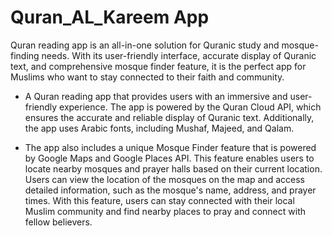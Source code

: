 # Quran_AL_Kareem App

Quran reading app is an all-in-one solution for Quranic study and mosque-finding needs. With its user-friendly interface, accurate display of Quranic text, and comprehensive mosque finder feature, it is the perfect app for Muslims who want to stay connected to their faith and community.

* A Quran reading app that provides users with an immersive and user-friendly experience. The app is powered by the Quran Cloud API, which ensures the accurate and reliable display of Quranic text. Additionally, the app uses Arabic fonts, including Mushaf, Majeed, and Qalam.

* The app also includes a unique Mosque Finder feature that is powered by Google Maps and Google Places API. This feature enables users to locate nearby mosques and prayer halls based on their current location. Users can view the location of the mosques on the map and access detailed information, such as the mosque's name, address, and prayer times. With this feature, users can stay connected with their local Muslim community and find nearby places to pray and connect with fellow believers.
